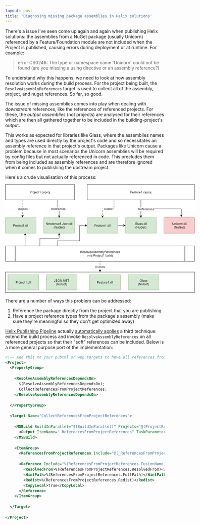 ```yaml
---
layout: post
title: 'Diagnosing missing package assemblies in Helix solutions'
---
```


There's a issue I've seen come up again and again when publishing Helix solutions: the assemblies from a NuGet package (usually Unicorn) referenced by a Feature/Foundation module are not included when the Project is published, causing errors during deployment or at runtime. For example:

> error CS0246: The type or namespace name 'Unicorn' could not be found (are you missing a using directive or an assembly reference?)

To understand why this happens, we need to look at how assembly resolution works during the build process. For the project being built, the `ResolveAssemblyReferences` target is used to collect all of the assembly, project, and nuget references. So far, so good.

The issue of missing assemblies comes into play when dealing with _downstream_ references, like the references of referenced projects. For these, the _output assemblies_ (not projects) are analysed for their references which are then all gathered together to be included in the building-project's output.

This works as expected for libraries like Glass, where the assemblies names and types are used directly by the project's code and so necessitates an assembly reference in that project's output. Packages like Unicorn cause a problem because in most scenarios the Unicorn assemblies will be required by config files but not actually referenced in code. This precludes them from being included as assembly references and are therefore ignored when it comes to publishing the upstream project.

Here's a crude visualisation of this process:

<img src="/assets/referenced-assembly-publishing.png" style="max-width: 600px" />

There are a number of ways this problem can be addressed:

1. Reference the package directly from the project that you are publishing
2. Have a project reference types from the package's assembly (make sure they're meaningful so they don't get optimized away)

[Helix Publishing Pipeline](https://github.com/richardszalay/helix-publishing-pipeline) actually [automatically applies](https://github.com/richardszalay/helix-publishing-pipeline/blob/master/src/targets/Helix.Publishing.Plugins/CollectReferencesFromHelixModules.targets) a third technique: extend the build process and invoke `ResolveAssemblyReferences` on all referenced projects so that their "soft" references can be included. Below is a more general purpose port of the implementation:

```xml
<!-- Add this to your pubxml or wpp.targets to have all references from referenced projects -->
<Project>
  <PropertyGroup>

    <ResolveAssemblyReferencesDependsOn>
      $(ResolveAssemblyReferencesDependsOn);
      CollectReferencesFromProjectReferences;
    </ResolveAssemblyReferencesDependsOn>

  </PropertyGroup>

  <Target Name="CollectReferencesFromProjectReferences">

    <MSBuild BuildInParallel="$(BuildInParallel)" Projects="@(ProjectReference)" RemoveProperties="DeployOnBuild;PublishProfile" Targets="ResolveAssemblyReferences">
      <Output ItemName="_ReferencesFromProjectReferences" TaskParameter="TargetOutputs"/>
    </MSBuild>

    <ItemGroup>
      <ReferencesFromProjectReferences Include="@(_ReferencesFromProjectReferences)" Condition="'%(_ReferencesFromProjectReferences.CopyLocal)'=='true'"/>

      <Reference Include="%(ReferencesFromProjectReferences.FusionName)">
        <ResolvedFrom>%(ReferencesFromProjectReferences.ResolvedFrom)</ResolvedFrom>
        <HintPath>%(ReferencesFromProjectReferences.FullPath)</HintPath>
        <Redist>%(ReferencesFromProjectReferences.Redist)</Redist>
        <CopyLocal>true</CopyLocal>
      </Reference>
    </ItemGroup>
    
  </Target>

</Project>
```
